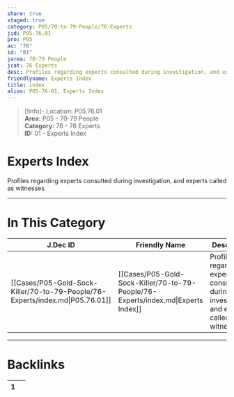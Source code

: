 ```yaml
---  
share: true  
staged: true  
category: P05/70-to-79-People/76-Experts  
jid: P05.76.01  
pro: P05  
ac: "76"  
id: "01"  
jarea: 70-79 People  
jcat: 76 Experts  
desc: Profiles regarding experts consulted during investigation, and experts called as witnesses.  
friendlyname: Experts Index  
title: index  
alias: P05-76-01, Experts Index  
---  
```

  
>[!info]- Location: P05.76.01  
>**Area:** P05 - 70-79 People  
>**Category:** 76 - 76 Experts  
>**ID:** 01 - Experts Index  
  
# Experts Index  
  
Profiles regarding experts consulted during investigation, and experts called as witnesses  
   
  
  
---  
# In This Category  
  
| J.Dec ID                                                                      | Friendly Name                                                                     | Description                                                                                 |  
| ----------------------------------------------------------------------------- | --------------------------------------------------------------------------------- | ------------------------------------------------------------------------------------------- |  
| [[Cases/P05-Gold-Sock-Killer/70-to-79-People/76-Experts/index.md\|P05.76.01]] | [[Cases/P05-Gold-Sock-Killer/70-to-79-People/76-Experts/index.md\|Experts Index]] | Profiles regarding experts consulted during investigation, and experts called as witnesses. |  
  
  
---  
# Backlinks  
<div><table class="dataview table-view-table"><thead class="table-view-thead"><tr class="table-view-tr-header"><th class="table-view-th"><span></span><span class="dataview small-text">1</span></th><th class="table-view-th"><span></span></th></tr></thead><tbody class="table-view-tbody"></tbody></table></div>